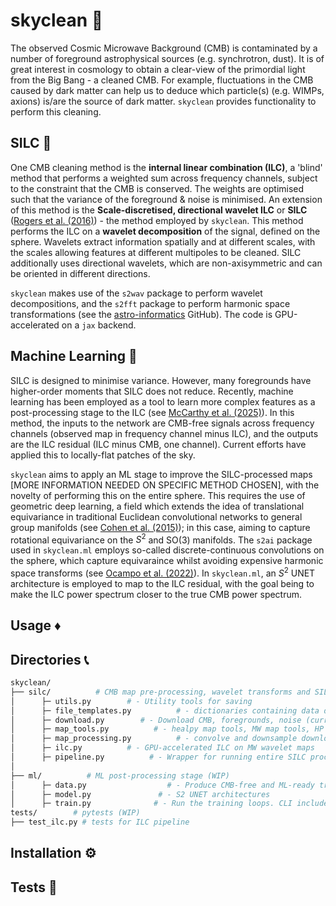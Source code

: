 # skyclean 🌌
The observed Cosmic Microwave Background (CMB) is contaminated by a number of foreground astrophysical sources (e.g. synchrotron, dust). It is of great interest in cosmology to obtain a clear-view of the primordial light from the Big Bang - a cleaned CMB. For example, fluctuations in the CMB caused by dark matter can help us to deduce which particle(s) (e.g. WIMPs, axions) is/are the source of dark matter. `skyclean` provides functionality to perform this cleaning.

## SILC 🧹

One CMB cleaning method is the **internal linear combination (ILC)**, a 'blind' method that performs a weighted sum across frequency channels, subject to the constraint that the CMB is conserved. The weights are optimised such that the variance of the foreground & noise is minimised. An extension of this method is the **Scale-discretised, directional wavelet ILC** or **SILC** ([Rogers et al. (2016)](https://doi.org/10.1093/mnras/stw2128)) - the method employed by `skyclean`. This method performs the ILC on a **wavelet decomposition** of the signal, defined on the sphere. Wavelets extract information spatially and at different scales, with the scales allowing features at different multipoles to be cleaned. SILC additionally uses directional wavelets, which are non-axisymmetric and can be oriented in different directions.

`skyclean` makes use of the `s2wav` package to perform wavelet decompositions, and the `s2fft` package to perform harmonic space transformations (see the [astro-informatics](github.com/astro-informatics) GitHub). The code is GPU-accelerated on a `jax` backend. 

## Machine Learning 🤖

SILC is designed to minimise variance. However, many foregrounds have higher-order moments that SILC does not reduce. Recently, machine learning has been employed as a tool to learn more complex features as a post-processing stage to the ILC (see [McCarthy et al. (2025)](https://doi.org/10.1103/PhysRevD.111.063549)). In this method, the inputs to the network are CMB-free signals across frequency channels (observed map in frequency channel minus ILC), and the outputs are the ILC residual (ILC minus CMB, one channel). Current efforts have applied this to locally-flat patches of the sky.

`skyclean` aims to apply an ML stage to improve the SILC-processed maps [MORE INFORMATION NEEDED ON SPECIFIC METHOD CHOSEN], with the novelty of performing this on the entire sphere. This requires the use of geometric deep learning, a field which extends the idea of translational equivariance in traditional Euclidean convolutional networks to general group manifolds (see [Cohen et al. (2015)](https://proceedings.mlr.press/v48/cohenc16.html)); in this case, aiming to capture rotational equivariance on the $S^2$ and $\text{SO}(3)$ manifolds. The `s2ai` package used in `skyclean.ml` employs so-called discrete-continuous convolutions on the sphere, which capture equivaraince whilst avoiding expensive harmonic space transforms (see [Ocampo et al. (2022)](https://arxiv.org/abs/2209.13603)). In `skyclean.ml`, an $S^2$ UNET architecture is employed to map to the ILC residual, with the goal being to make the ILC power spectrum closer to the true CMB power spectrum. 

## Usage ♦️

## Directories 📞

``` bash
skyclean/  
├── silc/          # CMB map pre-processing, wavelet transforms and SILC.
│      ├─ utils.py        # - Utility tools for saving
│      ├─ file_templates.py          # - dictionaries containing data directories
│      ├─ download.py        # - Download CMB, foregrounds, noise (currently from Planck archive)
│      ├─ map_tools.py          # - healpy map tools, MW map tools, HP to MW converters
│      ├─ map_processing.py          # - convolve and downsample downloaded maps, convert to MW, wavelet transform 
│      ├─ ilc.py          # - GPU-accelerated ILC on MW wavelet maps
│      ├─ pipeline.py          # - Wrapper for running entire SILC process. CLI included.
│
├── ml/          # ML post-processing stage (WIP)
│      ├─ data.py                  # - Produce CMB-free and ML-ready transformed input and output datasets for training (using tf)
│      ├─ model.py               # - S2 UNET architectures
│      ├─ train.py              # - Run the training loops. CLI included.
tests/        # pytests (WIP)
├── test_ilc.py # tests for ILC pipeline
```

## Installation ⚙️

## Tests 🚥





